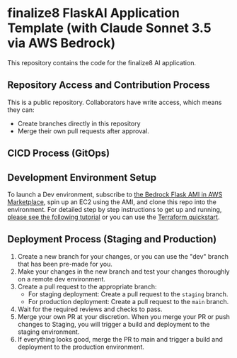 # finalize8 FlaskAI Application Template (with Claude Sonnet 3.5 via AWS Bedrock)

This repository contains the code for the finalize8 AI application.

## Repository Access and Contribution Process

This is a public repository. Collaborators have write access, which means they can:
- Create branches directly in this repository
- Merge their own pull requests after approval.

## CICD Process (GitOps)

## Development Environment Setup

To launch a Dev environment, subscribe to [the Bedrock Flask AMI in AWS Marketplace](https://aws.amazon.com/marketplace/pp/prodview-tti62q7ulbcoq?sr=0-1&ref_=beagle&applicationId=AWSMPContessa), spin up an EC2 using the AMI, and clone this repo into the environment. For detailed step by step instructions to get up and running, [please see the following tutorial](https://devopser.io/blog/get-started-building-your-own-ai-application-in-20-minutes.html) or you can use the [Terraform quickstart](https://github.com/DevOpser-io/bedrock-flask-quickstart).

## Deployment Process (Staging and Production)

1. Create a new branch for your changes, or you can use the "dev" branch that has been pre-made for you.
2. Make your changes in the new branch and test your changes thoroughly on a remote dev environment.
3. Create a pull request to the appropriate branch:
   - For staging deployment: Create a pull request to the `staging` branch.
   - For production deployment: Create a pull request to the `main` branch.
4. Wait for the required reviews and checks to pass.
5. Merge your own PR at your discretion. When you merge your PR or push changes to Staging, you will trigger a build and deployment to the staging environment.
6. If everything looks good, merge the PR to main and trigger a build and deployment to the production environment.
